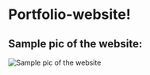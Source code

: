 # Portfolio-website!
<h2>Sample pic of the website:</h2>
<img src="https://github.com/Sachin-M-at-git/Portfolio-website/assets/154078069/070a1133-84c0-4c8b-a7c5-768652b888e0" alt="Sample pic of the website">
